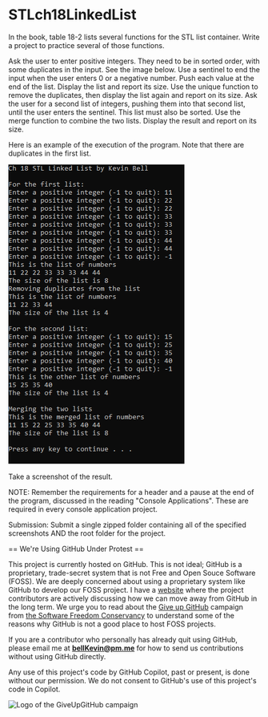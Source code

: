 # STLch18LinkedList

In the book, table 18-2 lists several functions for the STL list container. Write a project to practice several of those functions.

Ask the user to enter positive integers. They need to be in sorted order, with some duplicates in the input. See the image below. Use a sentinel to end the input when the user enters 0 or a negative number. Push each value at the end of the list. Display the list and report its size. Use the unique function to remove the duplicates, then display the list again and report on its size. Ask the user for a second list of integers, pushing them into that second list, until the user enters the sentinel. This list must also be sorted. Use the merge function to combine the two lists. Display the result and report on its size.

Here is an example of the execution of the program. Note that there are duplicates in the first list.

![ch18-STL-List.PNG](https://github.com/bell-kevin/STLch18LinkedList/blob/main/STLch18LinkedList/STL.PNG)

Take a screenshot of the result.

 

NOTE: Remember the requirements for a header and a pause at the end of the program, discussed in the reading "Console Applications". These are required in every console application project.

Submission: Submit a single zipped folder containing all of the specified screenshots AND the root folder for the project.

== We're Using GitHub Under Protest ==

This project is currently hosted on GitHub.  This is not ideal; GitHub is a
proprietary, trade-secret system that is not Free and Open Souce Software
(FOSS).  We are deeply concerned about using a proprietary system like GitHub
to develop our FOSS project. I have a [website](https://bellKevin.me) where the
project contributors are actively discussing how we can move away from GitHub
in the long term.  We urge you to read about the [Give up GitHub](https://GiveUpGitHub.org) campaign 
from [the Software Freedom Conservancy](https://sfconservancy.org) to understand some of the reasons why GitHub is not 
a good place to host FOSS projects.

If you are a contributor who personally has already quit using GitHub, please
email me at **bellKevin@pm.me** for how to send us contributions without
using GitHub directly.

Any use of this project's code by GitHub Copilot, past or present, is done
without our permission.  We do not consent to GitHub's use of this project's
code in Copilot.

![Logo of the GiveUpGitHub campaign](https://sfconservancy.org/img/GiveUpGitHub.png)
